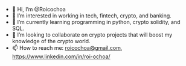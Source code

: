 - 👋 Hi, I’m @Roicochoa
- 👀 I’m interested in working in tech, fintech, crypto, and banking.
- 🌱 I’m currently learning programming in python, crypto solidity, and SQL.
- 💞️ I’m looking to collaborate on crypto projects that will boost my knowledge of the crypto world.
- 📫 How to reach me: roicochoa@gmail.com, https://www.linkedin.com/in/roi-ochoa/

<!---
c:
--->
